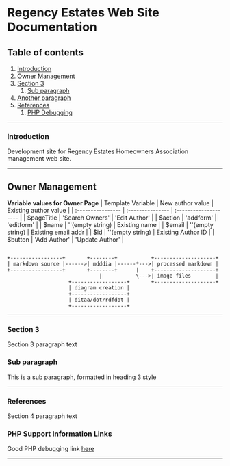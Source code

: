 
# Regency Estates Web Site Documentation #

## Table of contents
1. [Introduction](#introduction)
2. [Owner Management](#owner)
3. [Section 3](#section3)
    1. [Sub paragraph](#section3_sp_1)
4. [Another paragraph](#section4)
5. [References](#references)
    1. [PHP Debugging](#referenes_sp_1)

---
<a name="introduction"></a>
### Introduction
Development site for Regency Estates Homeowners Association
management web site.

---
<a name="owner"></a>
## Owner Management

**Variable values for Owner Page**
| Template Variable | New author value | Existing author value |
| :---------------- | :--------------- | :-------------------- |
| $pageTitle        | 'Search Owners'  | 'Edit Author'         |
| $action           | 'addform'        | 'editform'            |
| $name             | ''(empty string) | Existing name         |
| $email            | ''(empty string) | Existing email addr   |
| $id               | ''(empty string) | Existing Author ID    |
| $button           | 'Add Author'     | 'Update Author'       |


~~~~~ {.ditaa .no-separation}
                                  
+-----------------+       +--------+           +--------------------+
| markdown source |------>| mdddia |------*--->| processed markdown |
+-----------------+       +--------+      |    +--------------------+
                              |           \--->| image files        |
                    +------------------+       +--------------------+
                    | diagram creation |
                    +------------------+
                    | ditaa/dot/rdfdot |
                    +------------------+
~~~~~

---
<a name="section3"></a>
### Section 3
Section 3 paragraph text

<a name="section3_sp_1"></a>
### Sub paragraph
This is a sub paragraph, formatted in heading 3 style

---
<a name="references"></a>
### References
Section 4 paragraph text

<a name="referenes_sp_1"></a>
### PHP Support Information Links

Good PHP debugging link [here](https://stackify.com/php-debugging-guide/)

---

